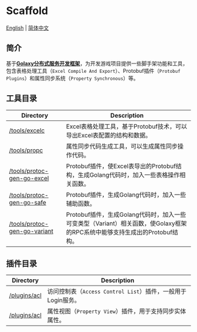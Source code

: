 # Scaffold
[English](./README.md) | [简体中文](./README.zh_CN.md)

## 简介
基于[**Golaxy分布式服务开发框架**](https://github.com/pangdogs/framework)，为开发游戏项目提供一些脚手架功能和工具，包含表格处理工具（`Excel Compile And Export`）、Protobuf插件（`Protobuf Plugins`）和属性同步系统（`Property Synchronous`）等。

## 工具目录
| Directory | Description |
| --------- | ----------- |
| [/tools/excelc](https://github.com/pangdogs/scaffold/tree/main/tools/excelc) | Excel表格处理工具，基于Protobuf技术，可以导出Excel表配置的结构和数据。|
| [/tools/propc](https://github.com/pangdogs/scaffold/tree/main/tools/propc) | 属性同步代码生成工具，可以生成属性同步操作代码。|
| [/tools/protoc-gen-go-excel](https://github.com/pangdogs/scaffold/tree/main/tools/protoc-gen-go-excel) | Protobuf插件，使Excel表导出的Protobuf结构，生成Golang代码时，加入一些表格操作相关函数。|
| [/tools/protoc-gen-go-safe](https://github.com/pangdogs/scaffold/tree/main/tools/protoc-gen-go-safe) | Protobuf插件，生成Golang代码时，加入一些辅助函数。|
| [/tools/protoc-gen-go-variant](https://github.com/pangdogs/scaffold/tree/main/tools/protoc-gen-go-variant) | Protobuf插件，生成Golang代码时，加入一些可变类型（Variant）相关函数，使Golaxy框架的RPC系统中能够支持生成出的Protobuf结构。|

## 插件目录
| Directory | Description |
| --------- | ----------- |
| [/plugins/acl](https://github.com/pangdogs/scaffold/tree/main/plugins/acl) | 访问控制表（`Access Control List`）插件，一般用于Login服务。|
| [/plugins/acl](https://github.com/pangdogs/scaffold/tree/main/plugins/view) | 属性视图（`Property View`）插件，用于支持同步实体属性。|
